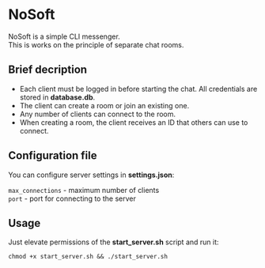 # NoSoft
NoSoft is a simple CLI messenger.  
This is works on the principle of separate chat rooms.

## Brief decription
+ Each client must be logged in before starting the chat. All credentials are stored in **database.db**.
+ The client can create a room or join an existing one.
+ Any number of clients can connect to the room.
+ When creating a room, the client receives an ID that others can use to connect.

## Configuration file
You can configure server settings in **settings.json**:  

` max_connections ` - maximum number of clients  
` port ` - port for connecting to the server

## Usage
Just elevate permissions of the **start_server.sh** script and run it:  

```chmod +x start_server.sh && ./start_server.sh ```
